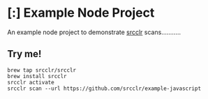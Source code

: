 # [:] Example Node Project

An example node project to demonstrate [srcclr](https://www.srcclr.com) scans...........

## Try me!

```
brew tap srcclr/srcclr
brew install srcclr
srcclr activate
srcclr scan --url https://github.com/srcclr/example-javascript
```
